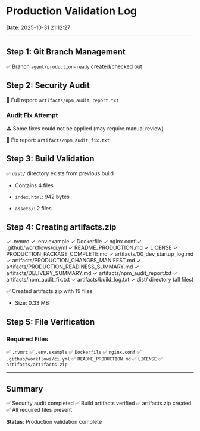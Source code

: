 # Production Validation Log

**Date**: 2025-10-31 21:12:27

---

## Step 1: Git Branch Management

✅ Branch `agent/production-ready` created/checked out

## Step 2: Security Audit

📄 Full report: `artifacts/npm_audit_report.txt`

### Audit Fix Attempt

⚠️ Some fixes could not be applied (may require manual review)

📄 Fix report: `artifacts/npm_audit_fix.txt`

## Step 3: Build Validation

✅ `dist/` directory exists from previous build

   - Contains 4 files

   - `index.html`: 942 bytes
   - `assets/`: 2 files

## Step 4: Creating artifacts.zip

   ✓ .nvmrc
   ✓ .env.example
   ✓ Dockerfile
   ✓ nginx.conf
   ✓ .github/workflows/ci.yml
   ✓ README_PRODUCTION.md
   ✓ LICENSE
   ✓ PRODUCTION_PACKAGE_COMPLETE.md
   ✓ artifacts/00_dev_startup_log.md
   ✓ artifacts/PRODUCTION_CHANGES_MANIFEST.md
   ✓ artifacts/PRODUCTION_READINESS_SUMMARY.md
   ✓ artifacts/DELIVERY_SUMMARY.md
   ✓ artifacts/npm_audit_report.txt
   ✓ artifacts/npm_audit_fix.txt
   ✓ artifacts/build_log.txt
   ✓ dist/ directory (all files)

✅ Created artifacts.zip with 19 files
   - Size: 0.33 MB

## Step 5: File Verification

### Required Files

✅ `.nvmrc`
✅ `.env.example`
✅ `Dockerfile`
✅ `nginx.conf`
✅ `.github/workflows/ci.yml`
✅ `README_PRODUCTION.md`
✅ `LICENSE`
✅ `artifacts/artifacts.zip`

---

## Summary

✅ Security audit completed
✅ Build artifacts verified
✅ artifacts.zip created
✅ All required files present

**Status**: Production validation complete

